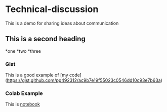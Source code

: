 # Technical-discussion
This is a demo for sharing ideas about communication 


## This is a second heading
*one 
*two
*three

### Gist
This is a good example of [my code] (https://gist.github.com/pp492312/ac9b7e19f55023c0546dd10c93e7b63a)

### Colab Example
This is [notebook](https://colab.research.google.com/github/pp492312/Technical-discussion/blob/main/technical_docs.ipynb)
